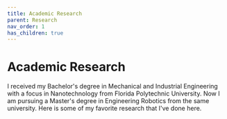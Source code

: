 ```yaml
---
title: Academic Research
parent: Research
nav_order: 1
has_children: true
---
```


# Academic Research

I received my Bachelor's degree in Mechanical and Industrial Engineering with a focus in Nanotechnology from Florida Polytechnic University. Now I am pursuing a Master's degree in Engineering Robotics from the same university. Here is some of my favorite research that I've done here.

